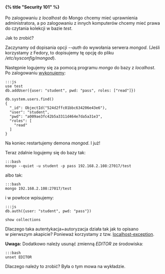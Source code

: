 #### {% title "Security 101" %}

Po zalogowaniu z *localhost* do Mongo chcemy mieć uprawnienia administratora,
a po zalogowaniu z innych komputerów chcemy mieć prawa do czytania kolekcji
w bazie *test*.

Jak to zrobić?

Zaczynamy od dopisania opcji *--auth* do wywołania serwera *mongod*.
(Jeśli korzystamy z Fedory, to dopisujemy tę opcję do pliku
*/etc/sysconfig/mongod*).

Następnie logujemy się za pomocą programu *mongo* do bazy z *localhost*.
Po zalogowaniu [wykonujemy](http://docs.mongodb.org/manual/reference/security/):

    :::js
    use test
    db.addUser({user: "student", pwd: "pass", roles: ["read"]})

    db.system.users.find()
    {
      "_id": ObjectId("524d2ffc01bbc634206e43e6"),
      "user": "student",
      "pwd": "a009ae3fc42b5a3311d464e7da5a31e3",
      "roles": [
        "read"
      ]
    }

Na koniec restartujemy demona *mongod*. I już!

Teraz zdalnie logujemy się do bazy tak:

    :::bash
    mongo --quiet -u student -p pass 192.168.2.108:27017/test

albo tak:

    :::bash
    mongo 192.168.2.108:27017/test

i w powłoce wpisujemy:

    :::js
    db.auth({user: "student", pwd: "pass"})

    show collections

Dlaczego taka autentykacja+autoryzacja działa tak jak to opisano
w pierwszym akapicie? Ponieważ korzystamy z tzw.
[localhost-exception](http://docs.mongodb.org/manual/tutorial/add-user-administrator/#localhost-exception).

**Uwaga:** Dodatkowo należy usunąć zmienną *EDITOR* ze środowiska:

    :::bash
    unset EDITOR

Dlaczego należy to zrobić? Była o tym mowa na wykładzie.
